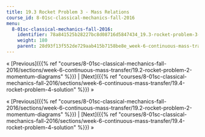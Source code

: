 ```yaml
---
title: 19.3 Rocket Problem 3 - Mass Relations
course_id: 8-01sc-classical-mechanics-fall-2016
menu:
  8-01sc-classical-mechanics-fall-2016:
    identifier: 78a841525b28227bc8d08716d5847434_19.3-rocket-problem-3-mass-relations
    weight: 180
    parent: 28d93f13f552de729aab415b7158be8e_week-6-continuous-mass-transfer
---
```

« [Previous]({{% ref "courses/8-01sc-classical-mechanics-fall-2016/sections/week-6-continuous-mass-transfer/19.2-rocket-problem-2-momentum-diagrams" %}}) | [Next]({{% ref "courses/8-01sc-classical-mechanics-fall-2016/sections/week-6-continuous-mass-transfer/19.4-rocket-problem-4-solution" %}}) »

« [Previous]({{% ref "courses/8-01sc-classical-mechanics-fall-2016/sections/week-6-continuous-mass-transfer/19.2-rocket-problem-2-momentum-diagrams" %}}) | [Next]({{% ref "courses/8-01sc-classical-mechanics-fall-2016/sections/week-6-continuous-mass-transfer/19.4-rocket-problem-4-solution" %}}) »